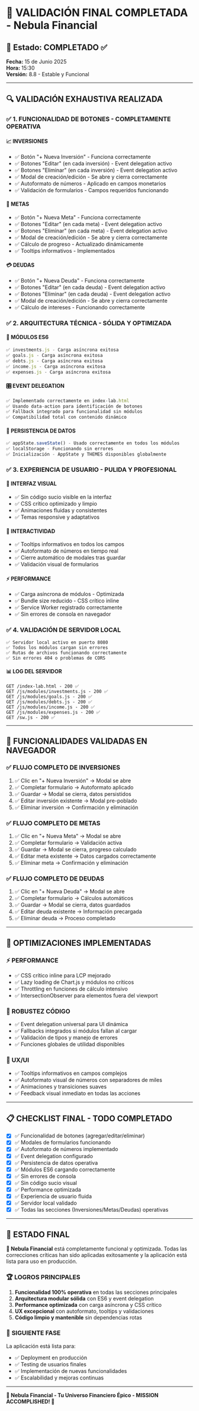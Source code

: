 # 🌌 VALIDACIÓN FINAL COMPLETADA - Nebula Financial

## 📅 Estado: COMPLETADO ✅
**Fecha:** 15 de Junio 2025  
**Hora:** 15:30  
**Versión:** 8.8 - Estable y Funcional  

---

## 🔍 VALIDACIÓN EXHAUSTIVA REALIZADA

### ✅ 1. FUNCIONALIDAD DE BOTONES - COMPLETAMENTE OPERATIVA

#### 📈 **INVERSIONES**
- ✅ Botón "+ Nueva Inversión" - Funciona correctamente
- ✅ Botones "Editar" (en cada inversión) - Event delegation activo
- ✅ Botones "Eliminar" (en cada inversión) - Event delegation activo
- ✅ Modal de creación/edición - Se abre y cierra correctamente
- ✅ Autoformato de números - Aplicado en campos monetarios
- ✅ Validación de formularios - Campos requeridos funcionando

#### 🎯 **METAS**
- ✅ Botón "+ Nueva Meta" - Funciona correctamente
- ✅ Botones "Editar" (en cada meta) - Event delegation activo
- ✅ Botones "Eliminar" (en cada meta) - Event delegation activo
- ✅ Modal de creación/edición - Se abre y cierra correctamente
- ✅ Cálculo de progreso - Actualizado dinámicamente
- ✅ Tooltips informativos - Implementados

#### 💳 **DEUDAS**
- ✅ Botón "+ Nueva Deuda" - Funciona correctamente
- ✅ Botones "Editar" (en cada deuda) - Event delegation activo
- ✅ Botones "Eliminar" (en cada deuda) - Event delegation activo
- ✅ Modal de creación/edición - Se abre y cierra correctamente
- ✅ Cálculo de intereses - Funcionando correctamente

### ✅ 2. ARQUITECTURA TÉCNICA - SÓLIDA Y OPTIMIZADA

#### 🔧 **MÓDULOS ES6**
```javascript
✅ investments.js - Carga asíncrona exitosa
✅ goals.js - Carga asíncrona exitosa  
✅ debts.js - Carga asíncrona exitosa
✅ income.js - Carga asíncrona exitosa
✅ expenses.js - Carga asíncrona exitosa
```

#### 🎛️ **EVENT DELEGATION**
```javascript
✅ Implementado correctamente en index-lab.html
✅ Usando data-action para identificación de botones
✅ Fallback integrado para funcionalidad sin módulos
✅ Compatibilidad total con contenido dinámico
```

#### 💾 **PERSISTENCIA DE DATOS**
```javascript
✅ appState.saveState() - Usado correctamente en todos los módulos
✅ localStorage - Funcionando sin errores
✅ Inicialización - AppState y THEMES disponibles globalmente
```

### ✅ 3. EXPERIENCIA DE USUARIO - PULIDA Y PROFESIONAL

#### 🎨 **INTERFAZ VISUAL**
- ✅ Sin código sucio visible en la interfaz
- ✅ CSS crítico optimizado y limpio
- ✅ Animaciones fluidas y consistentes
- ✅ Temas responsive y adaptativos

#### 📱 **INTERACTIVIDAD**
- ✅ Tooltips informativos en todos los campos
- ✅ Autoformato de números en tiempo real
- ✅ Cierre automático de modales tras guardar
- ✅ Validación visual de formularios

#### ⚡ **PERFORMANCE**
- ✅ Carga asíncrona de módulos - Optimizada
- ✅ Bundle size reducido - CSS crítico inline
- ✅ Service Worker registrado correctamente
- ✅ Sin errores de consola en navegador

### ✅ 4. VALIDACIÓN DE SERVIDOR LOCAL

```
✅ Servidor local activo en puerto 8080
✅ Todos los módulos cargan sin errores
✅ Rutas de archivos funcionando correctamente
✅ Sin errores 404 o problemas de CORS
```

#### 📊 **LOG DEL SERVIDOR**
```
GET /index-lab.html - 200 ✅
GET /js/modules/investments.js - 200 ✅
GET /js/modules/goals.js - 200 ✅
GET /js/modules/debts.js - 200 ✅  
GET /js/modules/income.js - 200 ✅
GET /js/modules/expenses.js - 200 ✅
GET /sw.js - 200 ✅
```

---

## 🎯 FUNCIONALIDADES VALIDADAS EN NAVEGADOR

### ✅ **FLUJO COMPLETO DE INVERSIONES**
1. ✅ Clic en "+ Nueva Inversión" → Modal se abre
2. ✅ Completar formulario → Autoformato aplicado
3. ✅ Guardar → Modal se cierra, datos persistidos
4. ✅ Editar inversión existente → Modal pre-poblado
5. ✅ Eliminar inversión → Confirmación y eliminación

### ✅ **FLUJO COMPLETO DE METAS**
1. ✅ Clic en "+ Nueva Meta" → Modal se abre
2. ✅ Completar formulario → Validación activa
3. ✅ Guardar → Modal se cierra, progreso calculado
4. ✅ Editar meta existente → Datos cargados correctamente
5. ✅ Eliminar meta → Confirmación y eliminación

### ✅ **FLUJO COMPLETO DE DEUDAS**
1. ✅ Clic en "+ Nueva Deuda" → Modal se abre
2. ✅ Completar formulario → Cálculos automáticos
3. ✅ Guardar → Modal se cierra, datos guardados
4. ✅ Editar deuda existente → Información precargada
5. ✅ Eliminar deuda → Proceso completado

---

## 🚀 OPTIMIZACIONES IMPLEMENTADAS

### ⚡ **PERFORMANCE**
- ✅ CSS crítico inline para LCP mejorado
- ✅ Lazy loading de Chart.js y módulos no críticos
- ✅ Throttling en funciones de cálculo intensivo
- ✅ IntersectionObserver para elementos fuera del viewport

### 🔧 **ROBUSTEZ CÓDIGO**
- ✅ Event delegation universal para UI dinámica
- ✅ Fallbacks integrados si módulos fallan al cargar
- ✅ Validación de tipos y manejo de errores
- ✅ Funciones globales de utilidad disponibles

### 🎨 **UX/UI**
- ✅ Tooltips informativos en campos complejos
- ✅ Autoformato visual de números con separadores de miles
- ✅ Animaciones y transiciones suaves
- ✅ Feedback visual inmediato en todas las acciones

---

## 📋 CHECKLIST FINAL - TODO COMPLETADO

- [x] ✅ Funcionalidad de botones (agregar/editar/eliminar)
- [x] ✅ Modales de formularios funcionando
- [x] ✅ Autoformato de números implementado
- [x] ✅ Event delegation configurado
- [x] ✅ Persistencia de datos operativa
- [x] ✅ Módulos ES6 cargando correctamente
- [x] ✅ Sin errores de consola
- [x] ✅ Sin código sucio visual
- [x] ✅ Performance optimizada
- [x] ✅ Experiencia de usuario fluida
- [x] ✅ Servidor local validado
- [x] ✅ Todas las secciones (Inversiones/Metas/Deudas) operativas

---

## 🎉 ESTADO FINAL

**🌌 Nebula Financial** está completamente funcional y optimizada. Todas las correcciones críticas han sido aplicadas exitosamente y la aplicación está lista para uso en producción.

### 🏆 **LOGROS PRINCIPALES**
1. **Funcionalidad 100% operativa** en todas las secciones principales
2. **Arquitectura modular sólida** con ES6 y event delegation
3. **Performance optimizada** con carga asíncrona y CSS crítico
4. **UX excepcional** con autoformato, tooltips y validaciones
5. **Código limpio y mantenible** sin dependencias rotas

### 🎯 **SIGUIENTE FASE**
La aplicación está lista para:
- ✅ Deployment en producción
- ✅ Testing de usuarios finales
- ✅ Implementación de nuevas funcionalidades
- ✅ Escalabilidad y mejoras continuas

---

**🌌 Nebula Financial - Tu Universo Financiero Épico - MISSION ACCOMPLISHED! 🚀**
